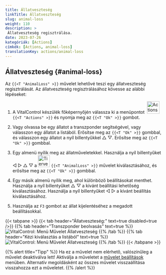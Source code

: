 ```yaml
---
title: Állatveszteség
linkTitle: Állatveszteség
slug: animal-loss
weight: 110
description: >
 Állatveszteség regisztrálása.
date: 2023-07-26
kategóriák: [Actions]
címkék: [Actions, animal-loss]
translationKey: actions/animal-loss
---
```


## Állatveszteség {#animal-loss}

Az `{{<T "AnimalLoss" >}}` művelet lehetővé teszi egy állatveszteség regisztrálását. Az állatveszteség regisztrálásához kövesse az alábbi lépéseket:

1. A VitalControl készülék főképernyőjén válassza ki a menüpontot &nbsp;<img src="/icons/actions.svg" width="40" align="bottom" alt="Actions" /> `{{<T "Actions" >}}` és nyomja meg az `{{<T "Ok" >}}` gombot.

2. Vagy olvassa be egy állatot a transzponder segítségével, vagy válasszon egy állatot a listából. Erősítse meg az `{{<T "Ok" >}}` gombbal, és válasszon egy állatot a nyíl billentyűkkel △ ▽. Erősítse meg az `{{<T "Ok" >}}` gombbal.

3. Egy almenü nyílik meg az állatműveletekkel. Használja a nyíl billentyűket ◁ ▷ △ ▽ a <img src="/icons/actions/animal-loss.svg" width="38" align="bottom" alt="Tierverlust" /> `{{<T "AnimalLoss" >}}` művelet kiválasztásához, és erősítse meg az `{{<T "Ok" >}}` gombbal.

4. Egy másik almenü nyílik meg, ahol különböző beállításokat menthet. Használja a nyíl billentyűket △ ▽ a kívánt beállítási lehetőség kiválasztásához. Használja a nyíl billentyűket ◁ ▷ a kívánt beállítás kiválasztásához.

5. Használja az `F3` gombot az állat kijelentéséhez a megadott beállításokkal.

{{< tabpane >}}
{{< tab header="Állatveszteség:" text=true disabled=true />}}
{{% tab header="Transzponder beolvasás" text=true %}}
![VitalControl: Menü Művelet Állatveszteség](../images/animalloss-scan.png "Állatveszteség regisztrálása")
{{% /tab %}}
{{% tab header="Kézi kiválasztás a listából" text=true %}}
![VitalControl: Menü Művelet Állatveszteség](../images/animalloss.png "Állatveszteség regisztrálása")
{{% /tab %}}
{{< /tabpane >}}

{{% alert title="Tipp" %}}
Ha ez a művelet nem elérhető, valószínűleg a művelet deaktiválva lett! Aktiválja a műveletet a [művelet beállítások](../setting/) menüben. Alternatív megoldásként az összes művelet visszaállítása visszahozza ezt a műveletet.
{{% /alert %}}
